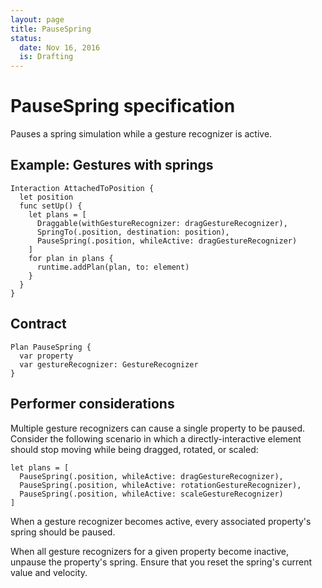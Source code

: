 ```yaml
---
layout: page
title: PauseSpring
status:
  date: Nov 16, 2016
  is: Drafting
---
```


# PauseSpring specification

Pauses a spring simulation while a gesture recognizer is active.

## Example: Gestures with springs

```
Interaction AttachedToPosition {
  let position
  func setUp() {
    let plans = [
      Draggable(withGestureRecognizer: dragGestureRecognizer),
      SpringTo(.position, destination: position),
      PauseSpring(.position, whileActive: dragGestureRecognizer)
    ]
    for plan in plans {
      runtime.addPlan(plan, to: element)
    }
  }
}
```

## Contract

```
Plan PauseSpring {
  var property
  var gestureRecognizer: GestureRecognizer
}
```

## Performer considerations

Multiple gesture recognizers can cause a single property to be paused. Consider the following scenario in which a directly-interactive element should stop moving while being dragged, rotated, or scaled:

```
let plans = [
  PauseSpring(.position, whileActive: dragGestureRecognizer),
  PauseSpring(.position, whileActive: rotationGestureRecognizer),
  PauseSpring(.position, whileActive: scaleGestureRecognizer)
]
```

When a gesture recognizer becomes active, every associated property's spring should be paused.

When all gesture recognizers for a given property become inactive, unpause the property's spring. Ensure that you reset the spring's current value and velocity.
